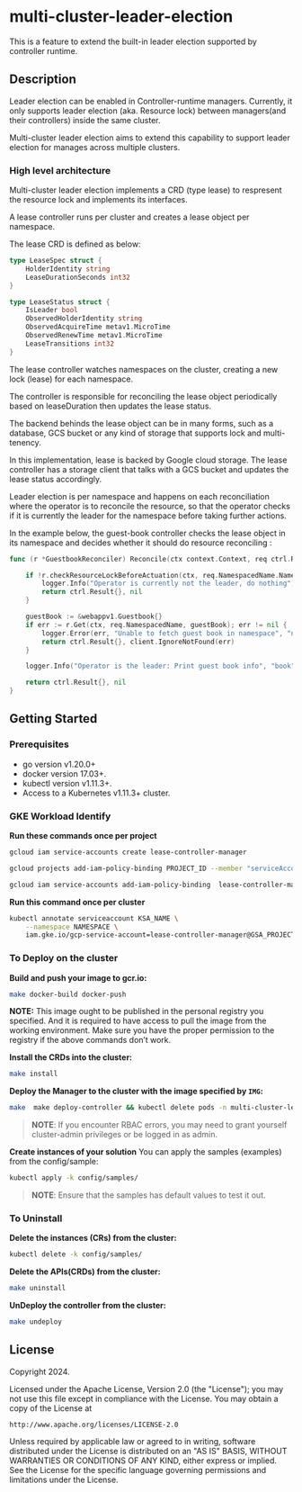 # multi-cluster-leader-election
This is a feature to extend the built-in leader election supported by controller runtime.


## Description
Leader election can be enabled in Controller-runtime managers. Currently, it only supports leader election (aka. Resource lock) between managers(and their controllers) inside the same cluster.

Multi-cluster leader election aims to extend this capability to support leader election for manages across multiple clusters.

### High level architecture
Multi-cluster leader election implements a CRD (type lease) to respresent the resource lock and implements its interfaces.

A lease controller runs per cluster and creates a lease object per namespace. 

The lease CRD is defined as below:

```go
type LeaseSpec struct {
	HolderIdentity string
	LeaseDurationSeconds int32 
}

type LeaseStatus struct {
	IsLeader bool 
	ObservedHolderIdentity string 
	ObservedAcquireTime metav1.MicroTime 
	ObservedRenewTime metav1.MicroTime 
	LeaseTransitions int32
}
```

The lease controller watches namespaces on the cluster, creating a new lock (lease) for each namespace. 

The controller is responsible for reconciling the lease object periodically based on leaseDuration then updates the lease status.

The backend behinds the lease object can be in many forms, such as a database, GCS bucket or any kind of storage that supports lock and multi-tenency. 

In this implementation, lease is backed by Google cloud storage. The lease controller has a storage client that talks with a GCS bucket and updates the lease status accordingly.

Leader election is per namespace and happens on each reconciliation where the operator is to reconcile the resource, so that the operator checks if it is currently the leader for the namespace before taking further actions.

In the example below, the guest-book controller checks the lease object in its namespace and decides whether it should do resource reconciling :

```go
func (r *GuestbookReconciler) Reconcile(ctx context.Context, req ctrl.Request) (ctrl.Result, error) {

    if !r.checkResourceLockBeforeActuation(ctx, req.NamespacedName.Namespace) {
		logger.Info("Operator is currently not the leader, do nothing")
		return ctrl.Result{}, nil
	}

	guestBook := &webappv1.Guestbook{}
	if err := r.Get(ctx, req.NamespacedName, guestBook); err != nil {
		logger.Error(err, "Unable to fetch guest book in namespace", "ns", req.NamespacedName.Namespace)
		return ctrl.Result{}, client.IgnoreNotFound(err)
	}

	logger.Info("Operator is the leader: Print guest book info", "book", guestBook.Spec.Book)

	return ctrl.Result{}, nil
}

```

## Getting Started

### Prerequisites
- go version v1.20.0+
- docker version 17.03+.
- kubectl version v1.11.3+.
- Access to a Kubernetes v1.11.3+ cluster.

### GKE Workload Identify

**Run these commands once per project**
```sh
gcloud iam service-accounts create lease-controller-manager

gcloud projects add-iam-policy-binding PROJECT_ID --member "serviceAccount:lease-controller-manager@PROJECT_ID.iam.gserviceaccount.com"  --role "roles/storage.admin"

gcloud iam service-accounts add-iam-policy-binding  lease-controller-manager@PROJECT_ID.iam.gserviceaccount.com    --member="serviceAccount:PROJECT_ID.svc.id.goog[multi-cluster-leader-election-system/leader-election-controller-manager]"  --role="roles/iam.workloadIdentityUser"
```
**Run this command once per cluster**
```sh
kubectl annotate serviceaccount KSA_NAME \
    --namespace NAMESPACE \
    iam.gke.io/gcp-service-account=lease-controller-manager@GSA_PROJECT.iam.gserviceaccount.com
```
### To Deploy on the cluster
**Build and push your image to gcr.io:**

```sh
make docker-build docker-push
```

**NOTE:** This image ought to be published in the personal registry you specified. 
And it is required to have access to pull the image from the working environment. 
Make sure you have the proper permission to the registry if the above commands don’t work.

**Install the CRDs into the cluster:**

```sh
make install
```

**Deploy the Manager to the cluster with the image specified by `IMG`:**

```sh
make  make deploy-controller && kubectl delete pods -n multi-cluster-leader-election-system --all
```

> **NOTE**: If you encounter RBAC errors, you may need to grant yourself cluster-admin 
privileges or be logged in as admin.

**Create instances of your solution**
You can apply the samples (examples) from the config/sample:

```sh
kubectl apply -k config/samples/
```

>**NOTE**: Ensure that the samples has default values to test it out.

### To Uninstall
**Delete the instances (CRs) from the cluster:**

```sh
kubectl delete -k config/samples/
```

**Delete the APIs(CRDs) from the cluster:**

```sh
make uninstall
```

**UnDeploy the controller from the cluster:**

```sh
make undeploy
```

## License

Copyright 2024.

Licensed under the Apache License, Version 2.0 (the "License");
you may not use this file except in compliance with the License.
You may obtain a copy of the License at

    http://www.apache.org/licenses/LICENSE-2.0

Unless required by applicable law or agreed to in writing, software
distributed under the License is distributed on an "AS IS" BASIS,
WITHOUT WARRANTIES OR CONDITIONS OF ANY KIND, either express or implied.
See the License for the specific language governing permissions and
limitations under the License.

